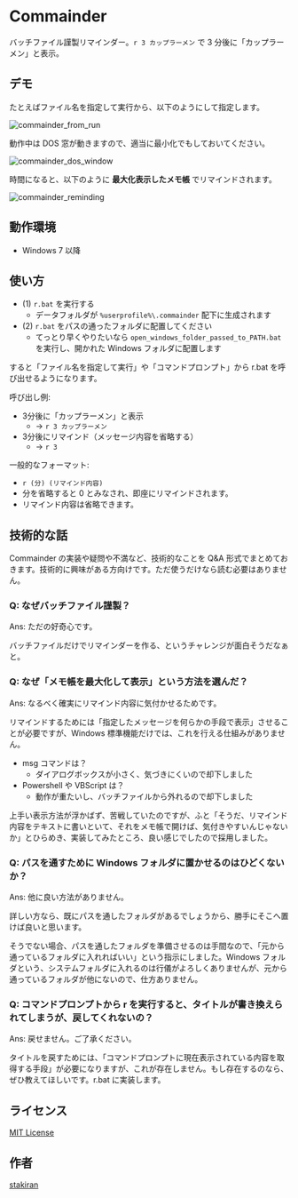 # Commainder
バッチファイル謹製リマインダー。`r 3 カップラーメン` で 3 分後に「カップラーメン」と表示。

## デモ
たとえばファイル名を指定して実行から、以下のようにして指定します。

![commainder_from_run](https://user-images.githubusercontent.com/23325839/48126693-28752280-e2c5-11e8-8b28-bbc14413dd0f.jpg)

動作中は DOS 窓が動きますので、適当に最小化でもしておいてください。

![commainder_dos_window](https://user-images.githubusercontent.com/23325839/48126698-2b701300-e2c5-11e8-97fb-8697bcc03a63.jpg)

時間になると、以下のように **最大化表示したメモ帳** でリマインドされます。

![commainder_reminding](https://user-images.githubusercontent.com/23325839/48126704-2d39d680-e2c5-11e8-8af9-31709783d419.jpg)

## 動作環境
- Windows 7 以降

## 使い方
- (1) `r.bat` を実行する
  - データフォルダが `%userprofile%\.commainder` 配下に生成されます
- (2) `r.bat` をパスの通ったフォルダに配置してください
  - てっとり早くやりたいなら `open_windows_folder_passed_to_PATH.bat` を実行し、開かれた Windows フォルダに配置します

すると「ファイル名を指定して実行」や「コマンドプロンプト」から r.bat を呼び出せるようになります。

呼び出し例:

- 3分後に「カップラーメン」と表示
  - → `r 3 カップラーメン`
- 3分後にリマインド（メッセージ内容を省略する）
  - → `r 3`

一般的なフォーマット:

- `r (分) (リマインド内容)`
- 分を省略すると 0 とみなされ、即座にリマインドされます。
- リマインド内容は省略できます。

## 技術的な話
Commainder の実装や疑問や不満など、技術的なことを Q&A 形式でまとめておきます。技術的に興味がある方向けです。ただ使うだけなら読む必要はありません。

### Q: なぜバッチファイル謹製？
Ans: ただの好奇心です。

バッチファイルだけでリマインダーを作る、というチャレンジが面白そうだなぁと。

### Q: なぜ「メモ帳を最大化して表示」という方法を選んだ？
Ans: なるべく確実にリマインド内容に気付かせるためです。

リマインドするためには「指定したメッセージを何らかの手段で表示」させることが必要ですが、Windows 標準機能だけでは、これを行える仕組みがありません。

- msg コマンドは？
  - ダイアログボックスが小さく、気づきにくいので却下しました
- Powershell や VBScript は？
  - 動作が重たいし、バッチファイルから外れるので却下しました

上手い表示方法が浮かばず、苦戦していたのですが、ふと「そうだ、リマインド内容をテキストに書いといて、それをメモ帳で開けば、気付きやすいんじゃないか」とひらめき、実装してみたところ、良い感じでしたので採用しました。

### Q: パスを通すために Windows フォルダに置かせるのはひどくないか？
Ans: 他に良い方法がありません。

詳しい方なら、既にパスを通したフォルダがあるでしょうから、勝手にそこへ置けば良いと思います。

そうでない場合、パスを通したフォルダを準備させるのは手間なので、「元から通っているフォルダに入れればいい」という指示にしました。Windows フォルダという、システムフォルダに入れるのは行儀がよろしくありませんが、元から通っているフォルダが他にないので、仕方ありません。

### Q: コマンドプロンプトから r を実行すると、タイトルが書き換えられてしまうが、戻してくれないの？
Ans: 戻せません。ご了承ください。

タイトルを戻すためには、「コマンドプロンプトに現在表示されている内容を取得する手段」が必要になりますが、これが存在しません。もし存在するのなら、ぜひ教えてほしいです。r.bat に実装します。

## ライセンス
[MIT License](LICENSE)

## 作者
[stakiran](https://github.com/stakiran)
